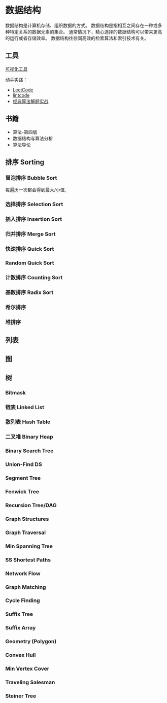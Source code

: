 # 数据结构

数据结构是计算机存储、组织数据的方式。 数据结构是指相互之间存在一种或多种特定关系的数据元素的集合。 
通常情况下，精心选择的数据结构可以带来更高的运行或者存储效率。 数据结构往往同高效的检索算法和索引技术有关。

## 工具

[可视化工具](https://visualgo.net/en)

动手实践：
- [LeetCode](https://leetcode.com/)
- [lintcode](http://www.lintcode.com/zh-cn/)
- [经典算法解题实战](https://www.shiyanlou.com/courses/492)

## 书籍

- 算法-第四版
- 数据结构与算法分析
- 算法导论


## 排序 Sorting

### 冒泡排序 Bubble Sort

每遍历一次都会得到最大/小值,

### 选择排序 Selection Sort
### 插入排序 Insertion Sort
### 归并排序 Merge Sort
### 快速排序 Quick Sort
### Random Quick Sort
### 计数排序 Counting Sort
### 基数排序 Radix Sort
### 希尔排序
### 堆排序



## 列表

## 图

## 树

### Bitmask
### 链表 Linked List
### 散列表 Hash Table
### 二叉堆 Binary Heap
### Binary Search Tree
### Union-Find DS
### Segment Tree
### Fenwick Tree
### Recursion Tree/DAG
### Graph Structures
### Graph Traversal
### Min Spanning Tree
### SS Shortest Paths
### Network Flow
### Graph Matching
### Cycle Finding
### Suffix Tree
### Suffix Array
### Geometry (Polygon)
### Convex Hull
### Min Vertex Cover
### Traveling Salesman
### Steiner Tree








